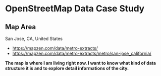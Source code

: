 # OpenStreetMap Data Case Study
## Map Area
San Jose, CA, United States

- https://mapzen.com/data/metro-extracts/
- https://mapzen.com/data/metro-extracts/metro/san-jose_california/

**The map is where I am living right now. I want to know what kind of data structure it is and to explore detail informations of the city.**



